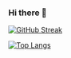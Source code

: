 ### Hi there 👋

<!--
**bothemrun/bothemrun** is a ✨ _special_ ✨ repository because its `README.md` (this file) appears on your GitHub profile.

Here are some ideas to get you started:

- 🔭 I’m currently working on ...
- 🌱 I’m currently learning ...
- 👯 I’m looking to collaborate on ...
- 🤔 I’m looking for help with ...
- 💬 Ask me about ...
- 📫 How to reach me: ...
- 😄 Pronouns: ...
- ⚡ Fun fact: ...
-->

[![GitHub Streak](https://streak-stats.demolab.com?user=bothemrun&theme=neon-dark)](https://git.io/streak-stats)

[![Top Langs](https://github-readme-stats.vercel.app/api/top-langs/?username=calee0219)](https://github.com/anuraghazra/github-readme-stats)
